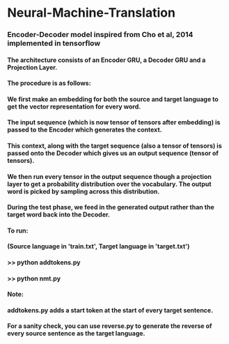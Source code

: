 # Neural-Machine-Translation

### Encoder-Decoder model inspired from Cho et al, 2014 implemented in tensorflow

#### The architecture consists of an Encoder GRU, a Decoder GRU and a Projection Layer.

#### The procedure is as follows:

#### We first make an embedding for both the source and target language to get the vector representation for every word. 

#### The input sequence (which is now tensor of tensors after embedding) is passed to the Encoder which generates the context.

#### This context, along with the target sequence (also a tensor of tensors) is passed onto the Decoder which gives us an output sequence (tensor of tensors).

#### We then run every tensor in the output sequence though a projection layer to get a probability distribution over the vocabulary. The output word is picked by sampling across this distribution.

#### During the test phase, we feed in the generated output rather than the target word back into the Decoder.

#### To run:

#### (Source language in 'train.txt', Target language in 'target.txt')

#### >> python addtokens.py
#### >> python nmt.py


#### Note:

#### addtokens.py adds a start token at the start of every target sentence.
#### For a sanity check, you can use reverse.py to generate the reverse of every source sentence as the target language.

